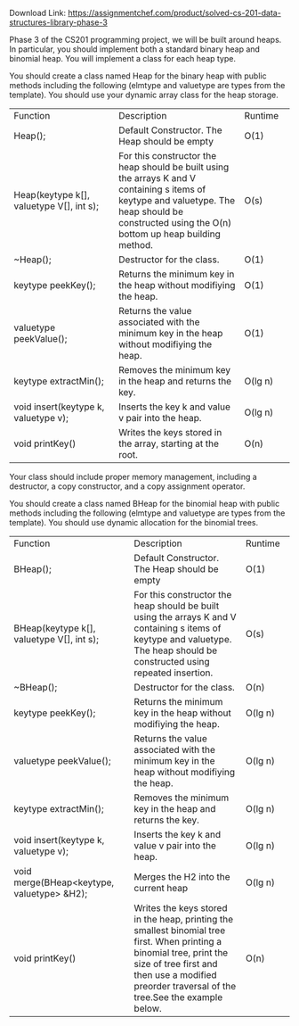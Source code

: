 Download Link: https://assignmentchef.com/product/solved-cs-201-data-structures-library-phase-3
<br>



Phase 3 of the CS201 programming project, we will be built around heaps.  In particular, you should implement both a standard binary heap and binomial heap.  You will implement a class for each heap type.

You should create a class named Heap for the binary heap with public methods including the following (elmtype and valuetype are types from the template).  You should use your dynamic array class for the heap storage.

<table width="623">

 <tbody>

  <tr>

   <td width="228">Function</td>

   <td width="312">Description</td>

   <td width="84">Runtime</td>

  </tr>

  <tr>

   <td width="228">Heap();</td>

   <td width="312">Default Constructor. The Heap should be empty</td>

   <td width="84">O(1)</td>

  </tr>

  <tr>

   <td width="228">Heap(keytype k[], valuetype V[], int s);</td>

   <td width="312">For this constructor the heap should be built using the arrays K and V containing s items of keytype and valuetype.  The heap should be constructed using the O(n) bottom up heap building method.</td>

   <td width="84">O(s)</td>

  </tr>

  <tr>

   <td width="228">~Heap();</td>

   <td width="312">Destructor for the class.</td>

   <td width="84">O(1)</td>

  </tr>

  <tr>

   <td width="228">keytype peekKey();</td>

   <td width="312">Returns the minimum key in the heap without modifiying the heap.</td>

   <td width="84">O(1)</td>

  </tr>

  <tr>

   <td width="228">valuetype peekValue();</td>

   <td width="312">Returns the value associated with the minimum key in the heap without modifiying the heap.</td>

   <td width="84">O(1)</td>

  </tr>

  <tr>

   <td width="228">keytype extractMin();</td>

   <td width="312">Removes the minimum key in the heap and returns the key.</td>

   <td width="84">O(lg n)</td>

  </tr>

  <tr>

   <td width="228">void insert(keytype k, valuetype v);</td>

   <td width="312">Inserts the key k and value v pair into the heap.</td>

   <td width="84">O(lg n)</td>

  </tr>

  <tr>

   <td width="228">void printKey()</td>

   <td width="312">Writes the keys stored in the array, starting at the root.</td>

   <td width="84">O(n)</td>

  </tr>

 </tbody>

</table>




Your class should include proper memory management, including a destructor, a copy constructor, and a copy assignment operator.

You should create a class named BHeap for the binomial heap with public methods including the following (elmtype and valuetype are types from the template).  You should use dynamic allocation for the binomial trees.

<table width="623">

 <tbody>

  <tr>

   <td width="228">Function</td>

   <td width="312">Description</td>

   <td width="84">Runtime</td>

  </tr>

  <tr>

   <td width="228">BHeap();</td>

   <td width="312">Default Constructor. The Heap should be empty</td>

   <td width="84">O(1)</td>

  </tr>

  <tr>

   <td width="228">BHeap(keytype k[], valuetype V[], int s);</td>

   <td width="312">For this constructor the heap should be built using the arrays K and V containing s items of keytype and valuetype.  The heap should be constructed using repeated insertion.</td>

   <td width="84">O(s)</td>

  </tr>

  <tr>

   <td width="228">~BHeap();</td>

   <td width="312">Destructor for the class.</td>

   <td width="84">O(n)</td>

  </tr>

  <tr>

   <td width="228">keytype peekKey();</td>

   <td width="312">Returns the minimum key in the heap without modifiying the heap.</td>

   <td width="84">O(lg n)</td>

  </tr>

  <tr>

   <td width="228">valuetype peekValue();</td>

   <td width="312">Returns the value associated with the minimum key in the heap without modifiying the heap.</td>

   <td width="84">O(lg n)</td>

  </tr>

  <tr>

   <td width="228">keytype extractMin();</td>

   <td width="312">Removes the minimum key in the heap and returns the key.</td>

   <td width="84">O(lg n)</td>

  </tr>

  <tr>

   <td width="228">void insert(keytype k, valuetype v);</td>

   <td width="312">Inserts the key k and value v pair into the heap.</td>

   <td width="84">O(lg n)</td>

  </tr>

  <tr>

   <td width="228">void merge(BHeap&lt;keytype, valuetype&gt; &amp;H2);</td>

   <td width="312">Merges the H2 into the current heap</td>

   <td width="84">O(lg n)</td>

  </tr>

  <tr>

   <td width="228">void printKey()</td>

   <td width="312">Writes the keys stored in the heap, printing the smallest binomial tree first.  When printing a binomial tree, print the size of tree first and then use a modified preorder traversal of the tree.See the example below.</td>

   <td width="84">O(n)</td>

  </tr>

 </tbody>

</table>








